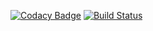 [![Codacy Badge](https://api.codacy.com/project/badge/Grade/05523e3986724519b5a479d4ccac75c6)](https://www.codacy.com/manual/abdolrhman/travolic_task?utm_source=github.com&amp;utm_medium=referral&amp;utm_content=abdolrhman/travolic_task&amp;utm_campaign=Badge_Grade)
[![Build Status](https://travis-ci.org/abdolrhman/travolic_task.svg?branch=master)](https://travis-ci.org/abdolrhman/travolic_task)
